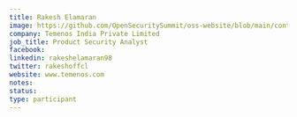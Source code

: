 ```yaml
---
title: Rakesh Elamaran
image: https://github.com/OpenSecuritySummit/oss-website/blob/main/content/participant/images/Rakesh.png?raw=true
company: Temenos India Private Limited
job_title: Product Security Analyst
facebook:
linkedin: rakeshelamaran98
twitter: rakeshoffcl
website: www.temenos.com
notes:
status: 
type: participant
---
```

